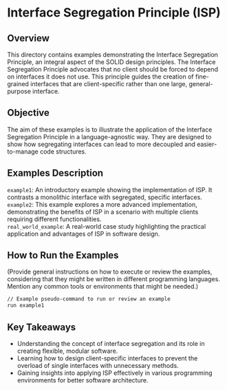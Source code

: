 # Interface Segregation Principle (ISP)

## Overview

This directory contains examples demonstrating the Interface Segregation Principle, an integral aspect of the SOLID design principles. The Interface Segregation Principle advocates that no client should be forced to depend on interfaces it does not use. This principle guides the creation of fine-grained interfaces that are client-specific rather than one large, general-purpose interface.

## Objective

The aim of these examples is to illustrate the application of the Interface Segregation Principle in a language-agnostic way. They are designed to show how segregating interfaces can lead to more decoupled and easier-to-manage code structures.

## Examples Description

`example1`: An introductory example showing the implementation of ISP. It contrasts a monolithic interface with segregated, specific interfaces.  
`example2`: This example explores a more advanced implementation, demonstrating the benefits of ISP in a scenario with multiple clients requiring different functionalities.  
`real_world_example`: A real-world case study highlighting the practical application and advantages of ISP in software design.  

## How to Run the Examples

(Provide general instructions on how to execute or review the examples, considering that they might be written in different programming languages. Mention any common tools or environments that might be needed.)

```bash
// Example pseudo-command to run or review an example
run example1
```

## Key Takeaways

- Understanding the concept of interface segregation and its role in creating flexible, modular software.
- Learning how to design client-specific interfaces to prevent the overload of single interfaces with unnecessary methods.
- Gaining insights into applying ISP effectively in various programming environments for better software architecture.
